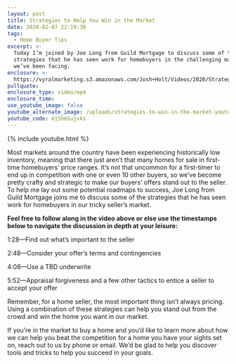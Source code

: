 ```yaml
---
layout: post
title: Strategies to Help You Win in the Market
date: 2020-02-07 22:19:38
tags:
  - Home Buyer Tips
excerpt: >-
  Today I’m joined by Joe Long from Guild Mortgage to discuss some of the
  strategies that he has seen work for homebuyers in the challenging market
  we’ve been facing.
enclosure: >-
  https://vyralmarketing.s3.amazonaws.com/Josh+Holt/Videos/2020/Strategies+to+Help+You+Win+in+the+Market.mp4
pullquote:
enclosure_type: video/mp4
enclosure_time:
use_youtube_image: false
youtube_alternate_image: /uploads/strategies-to-win-in-the-market-youtube.jpg
youtube_code: mjShmSujvks
---
```


{% include youtube.html %}

Most markets around the country have been experiencing historically low inventory, meaning that there just aren’t that many homes for sale in first-time homebuyers’ price ranges. It’s not that uncommon for a first-timer to end up in competition with one or even 10 other buyers, so we’ve become pretty crafty and strategic to make our buyers’ offers stand out to the seller. To help me lay out some potential roadmaps to success, Joe Long from Guild Mortgage joins me to discuss some of the strategies that he has seen work for homebuyers in our tricky seller’s market.

**Feel free to follow along in the video above or else use the timestamps below to navigate the discussion in depth at your leisure:**

1:28—Find out what’s important to the seller

2:48—Consider your offer’s terms and contingencies

4:08—Use a TBD underwrite

5:52—Appraisal forgiveness and a few other tactics to entice a seller to accept your offer

Remember, for a home seller, the most important thing isn’t always pricing. Using a combination of these strategies can help you stand out from the crowd and win the home you want in our market.

If you’re in the market to buy a home and you’d like to learn more about how we can help you beat the competition for a home you have your sights set on, reach out to us by phone or email. We’d be glad to help you discover tools and tricks to help you succeed in your goals.